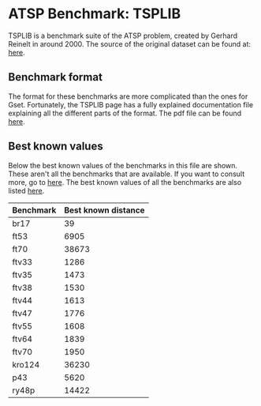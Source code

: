 # ATSP Benchmark: TSPLIB

TSPLIB is a benchmark suite of the ATSP problem, created by Gerhard Reinelt in around 2000. The source of the original dataset can be found at: [here](http://comopt.ifi.uni-heidelberg.de/software/TSPLIB95/).

## Benchmark format
The format for these benchmarks are more complicated than the ones for Gset. Fortunately, the TSPLIB page has a fully explained documentation file explaining all the different parts of the format.
The pdf file can be found [here](http://comopt.ifi.uni-heidelberg.de/software/TSPLIB95/tsp95.pdf).

## Best known values
Below the best known values of the benchmarks in this file are shown. These aren't all the benchmarks that are available. If you want to consult more, go to [here](http://comopt.ifi.uni-heidelberg.de/software/TSPLIB95/atsp/). The best known values of all the benchmarks are also listed [here](http://comopt.ifi.uni-heidelberg.de/software/TSPLIB95/ATSP.html).

| **Benchmark** | **Best known distance** |
|---------------|--------------------|
br17 |39
ft53 |6905
ft70 |38673
ftv33 |1286
ftv35 |1473
ftv38 |1530
ftv44 |1613
ftv47 |1776
ftv55 |1608
ftv64 |1839
ftv70 |1950
kro124 |36230
p43 |5620
ry48p |14422